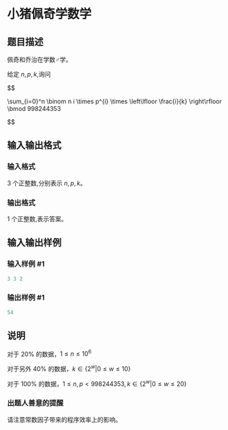 # 小猪佩奇学数学

## 题目描述

佩奇和乔治在学数♂学。

给定 $n,p,k$,询问

$$

\sum_{i=0}^n \binom n i \times p^{i} \times \left\lfloor \frac{i}{k} \right\rfloor \bmod 998244353

$$

## 输入输出格式

### 输入格式

$3$ 个正整数,分别表示 $n,p,k$。

### 输出格式

$1$ 个正整数,表示答案。

## 输入输出样例

### 输入样例 #1

```cpp
3 3 2
```


### 输出样例 #1

```cpp
54
```


## 说明

对于 $20\%$ 的数据，$1 \leq n \leq 10^6$

对于另外 $40\%$ 的数据，$k \in \{2^w|0 \leq w \leq 10\}$

对于 $100\%$ 的数据，$1 \leq n,p <998244353,k \in \{2^{w}|0 \leq w \leq 20\}$

### 出题人善意的提醒

请注意常数因子带来的程序效率上的影响。


